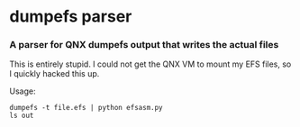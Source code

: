 dumpefs parser
==============

### A parser for QNX dumpefs output that writes the actual files

This is entirely stupid. I could not get the QNX VM to mount my EFS files, so I quickly hacked this up.

Usage:

    dumpefs -t file.efs | python efsasm.py
    ls out

